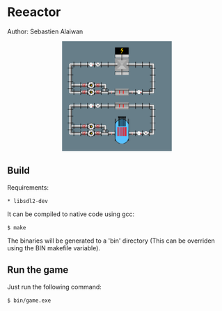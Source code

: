 # Reeactor

Author: Sebastien Alaiwan

<p align="center"><img src="doc/screenshot.png" width="50%"></p>

Build
-----

Requirements:
```
* libsdl2-dev
```

It can be compiled to native code using gcc:

```
$ make
```

The binaries will be generated to a 'bin' directory
(This can be overriden using the BIN makefile variable).

Run the game
------------

Just run the following command:

```
$ bin/game.exe
```

